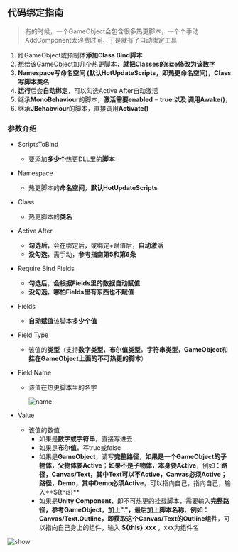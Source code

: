 ## 代码绑定指南

> 有的时候，一个GameObject会包含很多热更脚本，一个个手动AddComponent太浪费时间，于是就有了自动绑定工具

1. 给GameObject或预制体**添加Class Bind脚本**
2. 想给该GameObject加几个热更脚本，**就把Classes的size修改为该数字**
3. **Namespace写命名空间 (默认HotUpdateScripts，即热更命名空间)，Class写脚本类名**
4. **运行**后会**自动绑定**，可以勾选Active After自动激活
5. 继承**MonoBehaviour**的脚本，**激活需要enabled = true 以及 调用Awake()**，
6. 继承**JBehabviour**的脚本，直接调用**Activate()**

### 参数介绍

- ScriptsToBind

  - 要添加**多少个**热更DLL里的**脚本**

- Namespace

  - 热更脚本的**命名空间**，**默认HotUpdateScripts**

- Class

  - 热更脚本的**类名**

- Active After

  - **勾选后**，会在绑定后，或绑定+赋值后，**自动激活**
  - **没勾选**，需手动，**参考指南第5和第6条**

- Require Bind Fields

  - **勾选后**，**会根据Fields里的数据自动赋值**
  - **没勾选**，**哪怕Fields里有东西也不赋值**

- Fields

  - **自动赋值**该脚本**多少个值**

- Field Type

  - 该值的**类型**（支持**数字类型**，**布尔值类型**，**字符串类型**，**GameObject**和**挂在GameObject上面的不可热更的脚本**）

- Field Name

  - 该值在热更脚本里的名字

    ![name](https://s1.ax1x.com/2020/09/05/wEyk9K.png)

- Value

  - 该值的数值
    - 如果是**数字或字符串**，直接写进去
    - 如果是**布尔值**，写true或false
    - 如果是**GameObject**，请写**完整路径**，**如果是一个GameObject的子物体，父物体要Active**；**如果不是子物体，本身要Active**，例如：**路径，Canvas/Text，其中Text可以不Active，Canvas必须Active；路径，Demo，其中Demo必须Active**，可以指向自己，指向自己，输入**${this}**
    - 如果是**Unity Component**，即不可热更的挂载脚本，需要输入**完整路径，参考GameObject**，**加上"."，最后加上脚本名称**，**例如：Canvas/Text.Outline，即获取这个Canvas/Text的Outline组件**，可以指向自己身上的组件，输入 **${this}.xxx** ，xxx为组件名
  
  

![show](https://s1.ax1x.com/2020/09/06/wenolT.png)

